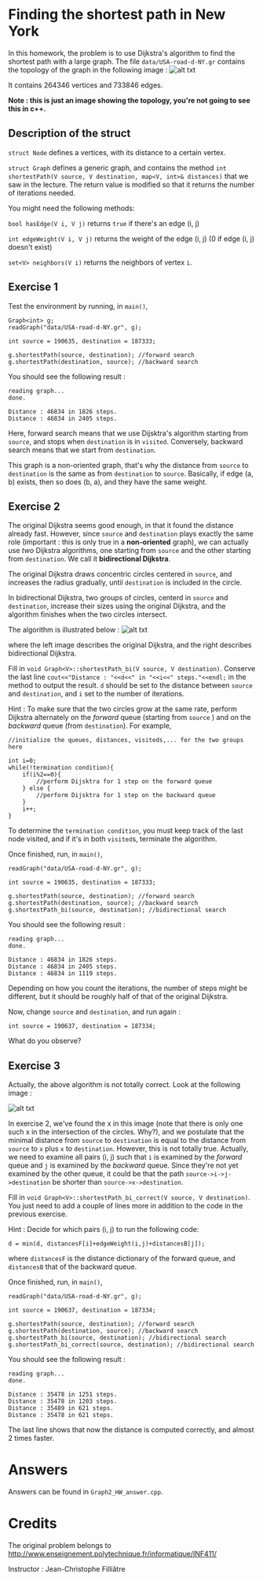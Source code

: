 # Finding the shortest path in New York

In this homework, the problem is to use Dijkstra's algorithm to find the shortest path with a large graph.
The file `data/USA-road-d-NY.gr` contains the topology of the graph in the following image :
![alt txt](data/NY_Metropolitan.png)

It contains 264346 vertices and 733846 edges.

**Note : this is just an image showing the topology, you're not going to see this in c++.**

Description of the struct
------------------------
`struct Node` defines a vertices, with its distance to a certain vertex.

`struct Graph` defines a generic graph, and contains the method `int shortestPath(V source, V destination, map<V, int>& distances)` that
we saw in the lecture. The return value is modified so that it returns the number of iterations needed.

You might need the following methods:

`bool hasEdge(V i, V j)` returns `true` if there's an edge (i, j)

`int edgeWeight(V i, V j)` returns the weight of the edge (i, j) (0 if edge (i, j) doesn't exist)

`set<V> neighbors(V i)` returns the neighbors of vertex `i`.


Exercise 1
------------------------
Test the environment by running, in `main()`,
```
Graph<int> g;
readGraph("data/USA-road-d-NY.gr", g);

int source = 190635, destination = 187333;

g.shortestPath(source, destination); //forward search
g.shortestPath(destination, source); //backward search
```

You should see the following result :
```
reading graph...    
done.

Distance : 46834 in 1826 steps.
Distance : 46834 in 2405 steps.
```

Here, forward search means that we use Dijsktra's algorithm starting from `source`, and stops when `destination` is in `visited`.
Conversely, backward search means that we start from `destination`.

This graph is a non-oriented graph, that's why the distance from `source` to `destination` is the same as from `destination` to `source`.
Basically, if edge (a, b) exists, then so does (b, a), and they have the same weight.

Exercise 2
-----------------------
The original Dijkstra seems good enough, in that it found the distance already fast. However, since `source` and `destination` plays
exactly the same role (important : this is only true in a **non-oriented** graph), we can actually use *two* Dijkstra algorithms, one
starting from `source` and the other starting from `destination`. We call it **bidirectional Dijkstra**.

The original Dijkstra draws concentric circles centered in `source`, and increases the radius gradually, until `destination` is included
in the circle.

In bidirectional Dijkstra, two groups of circles, centerd in `source` and `destination`, increase their sizes using the original Dijkstra,
and the algorithm finishes when the two circles intersect.

The algorithm is illustrated below : 
![alt txt](data/bidijkstra.png)

where the left image describes the original Dijkstra, and the right describes bidirectional Dijkstra.

Fill in `void Graph<V>::shortestPath_bi(V source, V destination)`. Conserve the last line `cout<<"Distance : "<<d<<" in "<<i<<" steps."<<endl;`
in the method to output the result. `d` should be set to the distance between `source` and `destination`, and `i` set to the number of
iterations.

Hint : To make sure that the two circles grow at the same rate, perform Dijkstra alternately on the *forward* queue (starting from `source`
) and on the *backward* queue (from `destination`).
For example,
```
//initialize the queues, distances, visiteds,... for the two groups here

int i=0;
while(!termination condition){
    if(i%2==0){
        //perform Dijsktra for 1 step on the forward queue
    } else {
        //perform Dijsktra for 1 step on the backward queue
    }
    i++;
}
```
To determine the `termination condition`, you must keep track of the last node visited, and if it's in both `visited`s, terminate the algorithm.

Once finished, run, in `main()`,

```
readGraph("data/USA-road-d-NY.gr", g);

int source = 190635, destination = 187333;

g.shortestPath(source, destination); //forward search
g.shortestPath(destination, source); //backward search
g.shortestPath_bi(source, destination); //bidirectional search
```
You should see the following result :
```
reading graph...    
done.

Distance : 46834 in 1826 steps.
Distance : 46834 in 2405 steps.
Distance : 46834 in 1119 steps.
```

Depending on how you count the iterations, the number of steps might be different, but it should be roughly half of that of the original Dijkstra.

Now, change `source` and `destination`, and run again :
```
int source = 190637, destination = 187334;
```

What do you observe?

Exercise 3
------------------
Actually, the above algorithm is not totally correct. Look at the following image :

![alt txt](data/terminaison-bidijkstra.png)

In exercise 2, we've found the x in this image (note that there is only one such x in the intersection of the circles. Why?), and we postulate that the minimal distance from `source` to `destination` is equal to the distance from `source` to `x` plus `x` to `destination`. However, this is not totally true. Actually, we need to examine all pairs (i, j) such that `i` is examined by the *forward* queue and `j` is examined by the *backward* queue. Since they're not yet examined by the other queue, it could be that the path `source->i->j->destination` be shorter than `source->x->destination`.

Fill in `void Graph<V>::shortestPath_bi_correct(V source, V destination)`. You just need to add a couple of lines more in addition to the code in the previous exercise.

Hint : Decide for which pairs (i, j) to run the following code:
```
d = min(d, distancesF[i]+edgeWeight(i,j)+distancesB[j]);
```
where `distancesF` is the distance dictionary of the forward queue, and `distancesB` that of the backward queue.

Once finished, run, in `main()`,

```
readGraph("data/USA-road-d-NY.gr", g);

int source = 190637, destination = 187334;

g.shortestPath(source, destination); //forward search
g.shortestPath(destination, source); //backward search
g.shortestPath_bi(source, destination); //bidirectional search
g.shortestPath_bi_correct(source, destination); //bidirectional search
```
You should see the following result :
```
reading graph...    
done.

Distance : 35478 in 1251 steps.
Distance : 35478 in 1203 steps.
Distance : 35489 in 621 steps.
Distance : 35478 in 621 steps.
```
The last line shows that now the distance is computed correctly, and almost 2 times faster.

# Answers
Answers can be found in `Graph2_HW_answer.cpp`.

# Credits
The original problem belongs to http://www.enseignement.polytechnique.fr/informatique/INF411/

Instructor : Jean-Christophe Filliâtre
